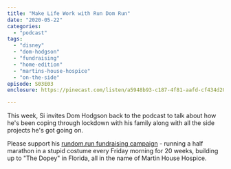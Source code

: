 ```yaml
---
title: "Make Life Work with Run Dom Run"
date: "2020-05-22"
categories: 
  - "podcast"
tags: 
  - "disney"
  - "dom-hodgson"
  - "fundraising"
  - "home-edition"
  - "martins-house-hospice"
  - "on-the-side"
episode: S03E03
enclosure: https://pinecast.com/listen/a5948b93-c187-4f81-aafd-cf434d201530.m4a

---
```


This week, Si invites Dom Hodgson back to the podcast to talk about how he's been coping through lockdown with his family along with all the side projects he's got going on.

Please support his [rundom.run fundraising campaign](http://rundom.run) - running a half marathon in a stupid costume every Friday morning for 20 weeks, building up to "The Dopey" in Florida, all in the name of Martin House Hospice.
